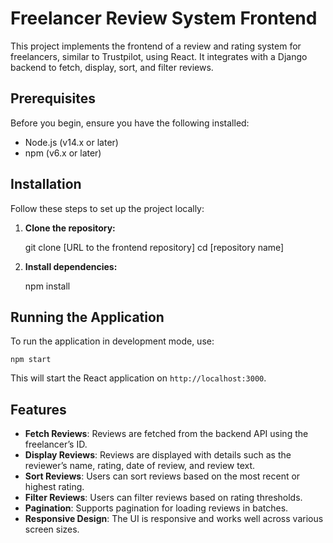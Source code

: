 # Freelancer Review System Frontend

This project implements the frontend of a review and rating system for freelancers, similar to Trustpilot, using React. It integrates with a Django backend to fetch, display, sort, and filter reviews.

## Prerequisites

Before you begin, ensure you have the following installed:
- Node.js (v14.x or later)
- npm (v6.x or later)

## Installation

Follow these steps to set up the project locally:

1. **Clone the repository:**

    git clone [URL to the frontend repository]
    cd [repository name]

2. **Install dependencies:**

    npm install

## Running the Application

To run the application in development mode, use:

    npm start

This will start the React application on `http://localhost:3000`.

## Features

- **Fetch Reviews**: Reviews are fetched from the backend API using the freelancer’s ID.
- **Display Reviews**: Reviews are displayed with details such as the reviewer’s name, rating, date of review, and review text.
- **Sort Reviews**: Users can sort reviews based on the most recent or highest rating.
- **Filter Reviews**: Users can filter reviews based on rating thresholds.
- **Pagination**: Supports pagination for loading reviews in batches.
- **Responsive Design**: The UI is responsive and works well across various screen sizes.